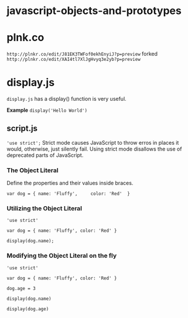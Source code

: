 # javascript-objects-and-prototypes

# plnk.co
`http://plnkr.co/edit/J81EK3TWFof0ekhEnyiJ?p=preview`
forked
`http://plnkr.co/edit/XAI4tl7XlJgHvyq3e2yb?p=preview`

# display.js
`display.js` has a display() function is very useful.

**Example** `display('Hello World')`

## script.js
`'use strict';`
Strict mode causes JavaScript to throw erros in places it would, otherwise, just silently fail.
Using strict mode disallows the use of deprecated parts of JavaScript.

### The Object Literal
Define the properties and their values inside braces.

`var dog = {
  name: 'Fluffy',    
  color: 'Red' 
}`

### Utilizing the Object Literal
`'use strict'`

`var dog = { name: 'Fluffy', color: 'Red' }`

`display(dog.name);`

### Modifying the Object Literal on the fly
`'use strict'`

`var dog = { name: 'Fluffy', color: 'Red' }`

`dog.age = 3`

`display(dog.name)`

`display(dog.age)`
